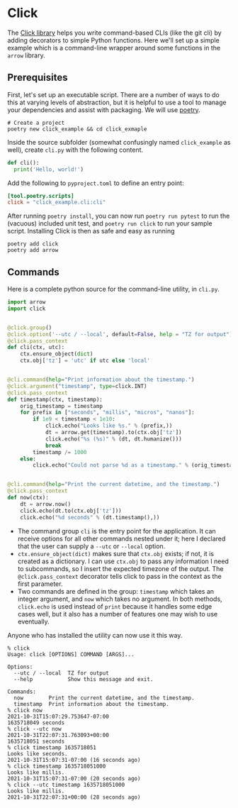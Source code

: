 # Click

The [Click library](https://click.palletsprojects.com) helps you write
command-based CLIs (like the git cli) by adding decorators to simple Python
functions.  Here we'll set up a simple example which is a command-line wrapper
around some functions in the `arrow` library.

## Prerequisites

First, let's set up an executable script.  There are a number of ways to do
this at varying levels of abstraction, but it is helpful to use a tool to
manage your dependencies and assist with packaging.  We will use
[poetry](https://python-poetry.org/).

```
# Create a project
poetry new click_example && cd click_exmaple
```

Inside the source subfolder (somewhat confusingly named `click_example` as
well), create `cli.py` with the following content.

```python
def cli():
  print('Hello, world!')
```

Add the following to `pyproject.toml` to define an entry point:

```toml
[tool.poetry.scripts]
click = "click_example.cli:cli"
```

After running `poetry install`, you can now run `poetry run pytest` to run the
(vacuous) included unit test, and `poetry run click` to run your sample script.
Installing Click is then as safe and easy as running

```
poetry add click
poetry add arrow
```

## Commands

Here is a complete python source for the command-line utility, in `cli.py`.

```python
import arrow
import click


@click.group()
@click.option('--utc / --local', default=False, help = "TZ for output")
@click.pass_context
def cli(ctx, utc):
    ctx.ensure_object(dict)
    ctx.obj['tz'] = 'utc' if utc else 'local'


@cli.command(help="Print information about the timestamp.")
@click.argument("timestamp", type=click.INT)
@click.pass_context
def timestamp(ctx, timestamp):
    orig_timestamp = timestamp
    for prefix in ["seconds", "millis", "micros", "nanos"]:
        if 1e9 < timestamp < 1e10:
            click.echo("Looks like %s." % (prefix,))
            dt = arrow.get(timestamp).to(ctx.obj['tz'])
            click.echo("%s (%s)" % (dt, dt.humanize()))
            break
        timestamp /= 1000
    else:
        click.echo("Could not parse %d as a timestamp." % (orig_timestamp,))


@cli.command(help="Print the current datetime, and the timestamp.")
@click.pass_context
def now(ctx):
    dt = arrow.now()
    click.echo(dt.to(ctx.obj['tz']))
    click.echo("%d seconds" % (dt.timestamp(),))
```

* The command group `cli` is the entry point for the application.  It can
  receive options for all other commands nested under it; here I declared that
  the user can supply a `--utc` or `--local` option.
* `ctx.ensure_object(dict)` makes sure that `ctx.obj` exists; if not, it is
  created as a dictionary.  I can use `ctx.obj` to pass any information I need
  to subcommands, so I insert the expected timezone of the output.  The
  `@click.pass_context` decorator tells click to pass in the context as the
  first parameter.
* Two commands are defined in the group: `timestamp` which takes an integer
  argument, and `now` which takes no argument. In both methods, `click.echo` is
  used instead of `print` because it handles some edge cases well, but it also
  has a number of features one may wish to use eventually.

Anyone who has installed the utility can now use it this way.

```
% click
Usage: click [OPTIONS] COMMAND [ARGS]...

Options:
  --utc / --local  TZ for output
  --help           Show this message and exit.

Commands:
  now        Print the current datetime, and the timestamp.
  timestamp  Print information about the timestamp.
% click now
2021-10-31T15:07:29.753647-07:00
1635718049 seconds
% click --utc now
2021-10-31T22:07:31.763093+00:00
1635718051 seconds
% click timestamp 1635718051
Looks like seconds.
2021-10-31T15:07:31-07:00 (16 seconds ago)
% click timestamp 1635718051000
Looks like millis.
2021-10-31T15:07:31-07:00 (20 seconds ago)
% click --utc timestamp 1635718051000
Looks like millis.
2021-10-31T22:07:31+00:00 (28 seconds ago)
```
